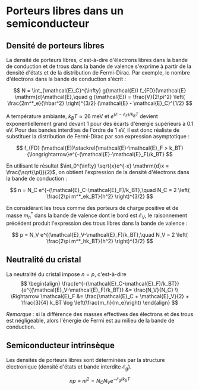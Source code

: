 # Porteurs libres dans un semiconducteur

## Densité de porteurs libres
La densité de porteurs libres, c'est-à-dire d'électrons libres dans la bande de conduction et de trous dans la bande de valence s'exprime à partir de la densité d'états et de la distribution de Fermi-Dirac.
Par exemple, le nombre d'électrons dans la bande de conduction s'écrit :

$$
N = \int_{\mathcal{E}_C}^{\infty} g(\mathcal{E}) f_{FD}(\mathcal{E} \mathrm{d}\mathcal{E},\quad
g (\mathcal{E}) = \frac{V}{2\pi^2} \left( \frac{2m^*_e}{\hbar^2} \right)^{3/2} (\mathcal{E} - \mathcal{E}_C)^{1/2}
$$

A température ambiante, $k_BT \approx 26$ meV et $e^{(\mathcal{E}-\mathcal{E}_F)/k_BT}$ devient exponentiellement grand devant 1 pour des écarts d'énergie supérieurs à 0.1 eV.
Pour des bandes interdites de l'ordre de 1 eV, il est donc réaliste de substituer la distribution de Fermi-Dirac par son expression asymptotique :

$$
f_{FD} (\mathcal{E})\stackrel{\mathcal{E}-\mathcal{E}_F > k_BT}{\longrightarrow}e^{-(\mathcal{E}-\mathcal{E}_F)/k_BT}
$$

En utilisant le résultat $\int_0^{\infty} \sqrt{x}e^{-x} \mathrm{d}x = \frac{\sqrt{\pi}}{2}$, on obtient l'expression de la densité d'électrons dans la bande de conduction :

$$
n = N_C e^{-(\mathcal{E}_C-\mathcal{E}_F)/k_BT},\quad N_C = 2 \left( \frac{2\pi m^*_ek_BT}{h^2} \right)^{3/2}
$$

En considérant les trous comme des porteurs de charge positive et de masse $m_h^*$ dans la bande de valence dont le bord est $\mathcal{E}_V$, le raisonnement précédent produit l'expression des trous libres dans la bande de valence :

$$
p = N_V e^{(\mathcal{E}_V-\mathcal{E}_F)/k_BT},\quad N_V = 2 \left( \frac{2\pi m^*_hk_BT}{h^2} \right)^{3/2}
$$

## Neutralité du cristal

La neutralité du cristal impose $n = p$, c'est-à-dire
$$
\begin{align}
\frac{e^{-(\mathcal{E}_C-\mathcal{E}_F)/k_BT}}{e^{(\mathcal{E}_V-\mathcal{E}_F)/k_BT}} &= \frac{N_V}{N_C} \\
\Rightarrow 
\mathcal{E}_F &= \frac{\mathcal{E}_C + \mathcal{E}_V}{2} + \frac{3}{4} k_BT \log \left(\frac{m_h}{m_e}\right)
\end{align}
$$

*Remarque :* si la différence des masses effectives des électrons et des trous est négligeable, alors l'énergie de Fermi est au milieu de la bande de conduction.

## Semiconducteur intrinsèque

Les densités de porteurs libres sont déterminées par la structure électronique (densité d'états et bande interdite $\mathcal{E}_g$).

$$
np \equiv ni^2 = N_C N_V e^{-\mathcal{E}_g/k_BT}
$$
